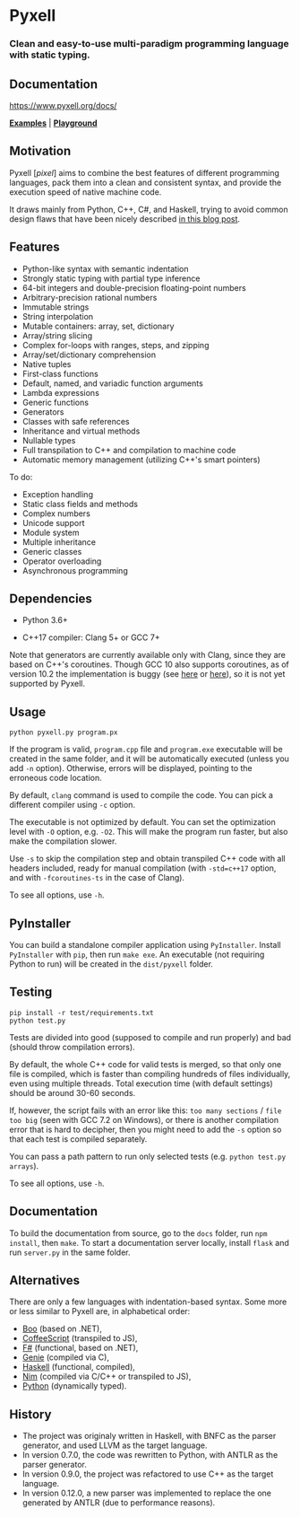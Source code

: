 Pyxell
======

### Clean and easy-to-use multi-paradigm programming language with static typing. ###


Documentation
-------------

https://www.pyxell.org/docs/

**[Examples](https://www.pyxell.org/docs/manual.html#examples)** | **[Playground](https://www.pyxell.org/docs/playground.html)**


Motivation
----------

Pyxell [_pixel_] aims to combine the best features of different programming languages,
pack them into a clean and consistent syntax,
and provide the execution speed of native machine code.

It draws mainly from Python, C++, C#, and Haskell,
trying to avoid common design flaws that have been nicely described
[in this blog post](https://eev.ee/blog/2016/12/01/lets-stop-copying-c/).


Features
--------

* Python-like syntax with semantic indentation
* Strongly static typing with partial type inference
* 64-bit integers and double-precision floating-point numbers
* Arbitrary-precision rational numbers
* Immutable strings
* String interpolation
* Mutable containers: array, set, dictionary
* Array/string slicing
* Complex for-loops with ranges, steps, and zipping
* Array/set/dictionary comprehension
* Native tuples
* First-class functions
* Default, named, and variadic function arguments
* Lambda expressions
* Generic functions
* Generators
* Classes with safe references
* Inheritance and virtual methods
* Nullable types
* Full transpilation to C++ and compilation to machine code
* Automatic memory management (utilizing C++'s smart pointers)

To do:

* Exception handling
* Static class fields and methods
* Complex numbers
* Unicode support
* Module system
* Multiple inheritance
* Generic classes
* Operator overloading
* Asynchronous programming


Dependencies
------------

* Python 3.6+

* C++17 compiler: Clang 5+ or GCC 7+

Note that generators are currently available only with Clang, since they are based on C++'s coroutines.
Though GCC 10 also supports coroutines, as of version 10.2 the implementation is buggy
(see [here](https://gcc.gnu.org/bugzilla/show_bug.cgi?id=95591) or [here](https://gcc.gnu.org/bugzilla/show_bug.cgi?id=95823)),
so it is not yet supported by Pyxell.


Usage
-----

```
python pyxell.py program.px
```

If the program is valid, `program.cpp` file and `program.exe` executable will be created in the same folder,
and it will be automatically executed (unless you add `-n` option).
Otherwise, errors will be displayed, pointing to the erroneous code location.

By default, `clang` command is used to compile the code.
You can pick a different compiler using `-c` option.

The executable is not optimized by default.
You can set the optimization level with `-O` option, e.g. `-O2`.
This will make the program run faster, but also make the compilation slower.

Use `-s` to skip the compilation step and obtain transpiled C++ code with all headers included,
ready for manual compilation (with `-std=c++17` option, and with `-fcoroutines-ts` in the case of Clang).

To see all options, use `-h`.


PyInstaller
-----------

You can build a standalone compiler application using `PyInstaller`.
Install `PyInstaller` with `pip`, then run `make exe`.
An executable (not requiring Python to run) will be created in the `dist/pyxell` folder.


Testing
-------

```
pip install -r test/requirements.txt
python test.py
```

Tests are divided into good (supposed to compile and run properly) and bad (should throw compilation errors).

By default, the whole C++ code for valid tests is merged, so that only one file is compiled,
which is faster than compiling hundreds of files individually, even using multiple threads.
Total execution time (with default settings) should be around 30-60 seconds.

If, however, the script fails with an error like this: `too many sections` / `file too big`
(seen with GCC 7.2 on Windows), or there is another compilation error that is hard to decipher,
then you might need to add the `-s` option so that each test is compiled separately.

You can pass a path pattern to run only selected tests (e.g. `python test.py arrays`).

To see all options, use `-h`.


Documentation
-------------

To build the documentation from source, go to the `docs` folder, run `npm install`, then `make`.
To start a documentation server locally, install `flask` and run `server.py` in the same folder.


Alternatives
------------

There are only a few languages with indentation-based syntax.
Some more or less similar to Pyxell are, in alphabetical order:
* [Boo](https://boo-language.github.io/) (based on .NET),
* [CoffeeScript](https://coffeescript.org/) (transpiled to JS),
* [F#](https://fsharp.org/) (functional, based on .NET),
* [Genie](https://wiki.gnome.org/Projects/Genie) (compiled via C),
* [Haskell](https://www.haskell.org/) (functional, compiled),
* [Nim](https://nim-lang.org/) (compiled via C/C++ or transpiled to JS),
* [Python](https://www.python.org/) (dynamically typed).


History
-------

* The project was originaly written in Haskell, with BNFC as the parser generator, and used LLVM as the target language.
* In version 0.7.0, the code was rewritten to Python, with ANTLR as the parser generator.
* In version 0.9.0, the project was refactored to use C++ as the target language.
* In version 0.12.0, a new parser was implemented to replace the one generated by ANTLR (due to performance reasons).

